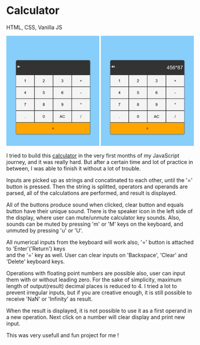 # Calculator
HTML, CSS, Vanilla JS

<img src="img/screenshot1.jpg" width="49%"> <img src="img/screenshot2.jpg" width="49%">

I tried to build this <a href="https://ivanmpr.github.io/Calculator/">calculator</a> in the very first months of my JavaScript journey,
and it was really hard. But after a certain time and lot of practice in between, I was able to 
finish it without a lot of trouble.

Inputs are picked up as strings and concatinated to each other, until the '=' button is pressed.
Then the string is splitted, operators and operands are parsed, all of the calculations are 
performed, and result is displayed.

All of the buttons produce sound when clicked, clear button and equals button have their unique sound.
There is the speaker icon in the left side of the display, where user can mute/unmute calculator key sounds.
Also, sounds can be muted by pressing 'm' or 'M' keys on the keyboard, and unmuted by pressing 'u' or 'U'.

All numerical inputs from the keyboard will work also, '=' button is attached to 'Enter'('Return') keys  
and the '=' key as well. User can clear inputs on 'Backspace', 'Clear' and 'Delete' keyboard keys.

Operations with floating point numbers are possible also, user can input them with or without leading zero.
For the sake of simplicity, maximum length of output(result) decimal places is reduced to 4.
I tried a lot to prevent irregular inputs, but if you are creative enough, it is still possible to receive 'NaN' or
'Infinity' as result.

When the result is displayed, it is not possible to use it as a first operand in a new operation. Next click on a number
will clear display and print new input.

This was very usefull and fun project for me !
